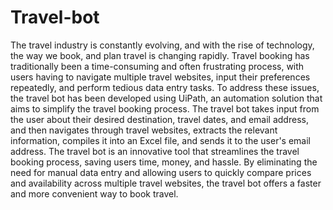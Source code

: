 # Travel-bot
The travel industry is constantly evolving, and with the rise of technology, the way we book, and plan travel is changing rapidly. Travel booking has traditionally been a time-consuming and often frustrating process, with users having to navigate multiple travel websites, input their preferences repeatedly, and perform tedious data entry tasks.
To address these issues, the travel bot has been developed using UiPath, an automation solution that aims to simplify the travel booking process. The travel bot takes input from the user about their desired destination, travel dates, and email address, and then navigates through travel websites, extracts the relevant information, compiles it into an Excel file, and sends it to the user's email address.
The travel bot is an innovative tool that streamlines the travel booking process, saving users time, money, and hassle. By eliminating the need for manual data entry and allowing users to quickly compare prices and availability across multiple travel websites, the travel bot offers a faster and more convenient way to book travel.
